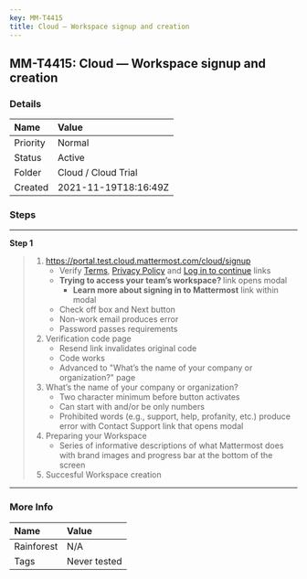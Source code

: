 ```yaml
---
key: MM-T4415
title: Cloud — Workspace signup and creation
---
```


## MM-T4415: Cloud — Workspace signup and creation

### Details

| Name     | Value                |
| :------- | :------------------- |
| Priority | Normal               |
| Status   | Active               |
| Folder   | Cloud / Cloud Trial  |
| Created  | 2021-11-19T18:16:49Z |

### Steps

<hr/>

**Step 1**

> <article><ol><li><a href="https://portal.test.cloud.mattermost.com/cloud/signup">https://portal.test.cloud.mattermost.com/cloud/signup</a><ul><li>Verify <a href="https://mattermost.com/cloud-subscription-terms/">Terms</a>, <a href="https://mattermost.com/privacy-policy/">Privacy Policy</a> and <a href="https://portal.test.cloud.mattermost.com/cloud/login">Log in to continue</a> links</li><li><strong>Trying to access your team’s workspace? </strong>link opens modal<ul><li><strong>Learn more about signing in to Mattermost</strong> link within modal</li></ul></li><li>Check off box and Next button</li><li>Non-work email produces error</li><li>Password passes requirements</li></ul></li><li>Verification code page<ul><li>Resend link invalidates original code</li><li>Code works</li><li>Advanced to "What’s the name of your company or organization?" page</li></ul></li><li>What’s the name of your company or organization?<ul><li>Two character minimum before button activates</li><li>Can start with and/or be only numbers</li><li>Prohibited words (e.g., support, help, profanity, etc.) produce error with Contact Support link that opens modal</li></ul></li><li>Preparing your Workspace<ul><li>Series of informative descriptions of what Mattermost does with brand images and progress bar at the bottom of the screen</li></ul></li><li>Succesful Workspace creation</li></ol></article>

<hr/>

### More Info

| Name       | Value        |
| :--------- | :----------- |
| Rainforest | N/A          |
| Tags       | Never tested |
